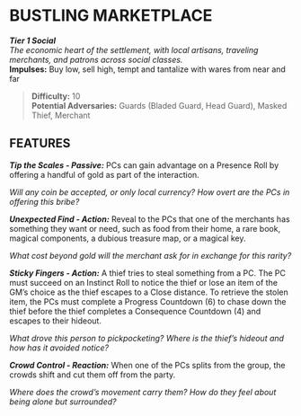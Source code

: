 ﻿# BUSTLING MARKETPLACE

***Tier 1 Social***  
*The economic heart of the settlement, with local artisans, traveling merchants, and patrons across social classes.*  
**Impulses:** Buy low, sell high, tempt and tantalize with wares from near and far

> **Difficulty:** 10  
> **Potential Adversaries:** Guards (Bladed Guard, Head Guard), Masked Thief, Merchant

## FEATURES

***Tip the Scales - Passive:*** PCs can gain advantage on a Presence Roll by offering a handful of gold as part of the interaction.

  *Will any coin be accepted, or only local currency? How overt are the PCs in offering this bribe?*

***Unexpected Find - Action:*** Reveal to the PCs that one of the merchants has something they want or need, such as food from their home, a rare book, magical components, a dubious treasure map, or a magical key.

  *What cost beyond gold will the merchant ask for in exchange for this rarity?*

***Sticky Fingers - Action:*** A thief tries to steal something from a PC. The PC must succeed on an Instinct Roll to notice the thief or lose an item of the GM’s choice as the thief escapes to a Close distance. To retrieve the stolen item, the PCs must complete a Progress Countdown (6) to chase down the thief before the thief completes a Consequence Countdown (4) and escapes to their hideout.

  *What drove this person to pickpocketing? Where is the thief’s hideout and how has it avoided notice?*

***Crowd Control - Reaction:*** When one of the PCs splits from the group, the crowds shift and cut them off from the party.

  *Where does the crowd’s movement carry them? How do they feel about being alone but surrounded?*
